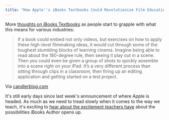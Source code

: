 ```yaml
---
title: "How Apple''s iBooks Textbooks Could Revolutionize Film Education"
---
```

<p>More <a href="http://www.candlerblog.com/2012/01/20/ibooks-author/">thoughts on iBooks Textbooks</a> as people start to grapple with what this means for various industries:</p>
<blockquote><p>
  If a book could embed not only videos, but exercises on how to apply these high-level filmmaking ideas, it would cut through some of the toughest stumbling blocks of learning cinema. Imagine being able to read about the 180-degree rule, then seeing it play out in a scene. Then you could even be given a group of shots to quickly assemble into a scene right on your iPad. It’s a very different process than sitting through clips in a classroom, then firing up an editing application and getting started on a test project.
</p></blockquote>
<p>Via <a href="http://www.candlerblog.com/2012/01/20/ibooks-author/">candlerblog.com</a></p>
<p>It's still early days since last week's announcement of where Apple is headed. As much as we need to tread slowly when it comes to the way we teach, it's exciting to <a href="http://speirs.org/blog/2012/1/20/thoughts-on-ibooks.html">hear about the excitement teachers have</a> about the possibilities iBooks Author opens up.</p>
